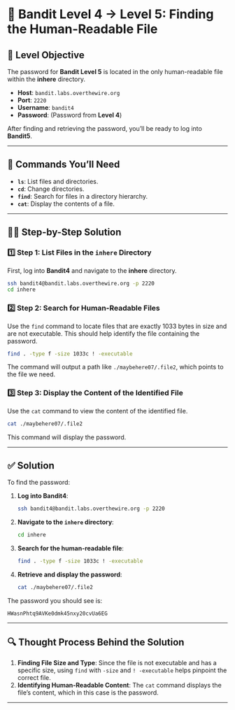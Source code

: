 # 🏁 Bandit Level 4 → Level 5: Finding the Human-Readable File

## 🎯 Level Objective
The password for **Bandit Level 5** is located in the only human-readable file within the **inhere** directory. 

- **Host**: `bandit.labs.overthewire.org`
- **Port**: `2220`
- **Username**: `bandit4`
- **Password**: (Password from **Level 4**)

After finding and retrieving the password, you’ll be ready to log into **Bandit5**.

---

## 🔧 Commands You’ll Need

- **`ls`**: List files and directories.
- **`cd`**: Change directories.
- **`find`**: Search for files in a directory hierarchy.
- **`cat`**: Display the contents of a file.

---

## 🧑‍💻 Step-by-Step Solution

### 1️⃣ Step 1: List Files in the `inhere` Directory
First, log into **Bandit4** and navigate to the **inhere** directory.

```bash
ssh bandit4@bandit.labs.overthewire.org -p 2220
cd inhere
```

### 2️⃣ Step 2: Search for Human-Readable Files
Use the `find` command to locate files that are exactly 1033 bytes in size and are not executable. This should help identify the file containing the password.

```bash
find . -type f -size 1033c ! -executable
```

The command will output a path like `./maybehere07/.file2`, which points to the file we need.

### 3️⃣ Step 3: Display the Content of the Identified File
Use the `cat` command to view the content of the identified file.

```bash
cat ./maybehere07/.file2
```

This command will display the password.

---

## ✅ Solution

To find the password:

1. **Log into Bandit4**:

   ```bash
   ssh bandit4@bandit.labs.overthewire.org -p 2220
   ```

2. **Navigate to the `inhere` directory**:

   ```bash
   cd inhere
   ```

3. **Search for the human-readable file**:

   ```bash
   find . -type f -size 1033c ! -executable
   ```

4. **Retrieve and display the password**:

   ```bash
   cat ./maybehere07/.file2
   ```

The password you should see is:

```
HWasnPhtq9AVKe0dmk45nxy20cvUa6EG
```

---

## 🔍 Thought Process Behind the Solution

1. **Finding File Size and Type**: Since the file is not executable and has a specific size, using `find` with `-size` and `! -executable` helps pinpoint the correct file.
2. **Identifying Human-Readable Content**: The `cat` command displays the file’s content, which in this case is the password.

---
